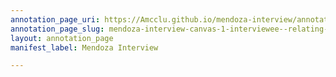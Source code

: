 ```yaml
---
annotation_page_uri: https://Amcclu.github.io/mendoza-interview/annotations/mendoza-interview-canvas-1-interviewee--relating-firsthand-experience--reminiscing.json
annotation_page_slug: mendoza-interview-canvas-1-interviewee--relating-firsthand-experience--reminiscing
layout: annotation_page
manifest_label: Mendoza Interview

---
```

